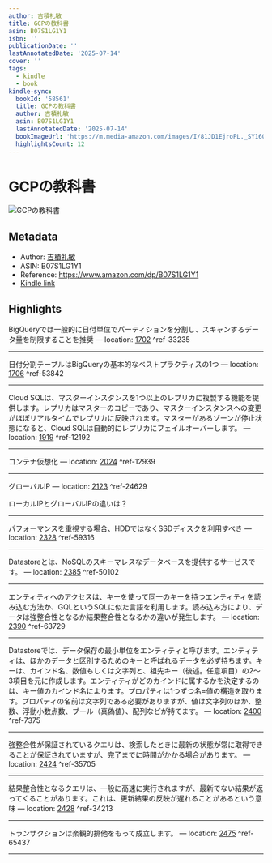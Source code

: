 ```yaml
---
author: 吉積礼敏
title: GCPの教科書
asin: B07S1LG1Y1
isbn: ''
publicationDate: ''
lastAnnotatedDate: '2025-07-14'
cover: ''
tags:
  - kindle
  - book
kindle-sync:
  bookId: '58561'
  title: GCPの教科書
  author: 吉積礼敏
  asin: B07S1LG1Y1
  lastAnnotatedDate: '2025-07-14'
  bookImageUrl: 'https://m.media-amazon.com/images/I/81JD1EjroPL._SY160.jpg'
  highlightsCount: 12
---
```


# GCPの教科書
![GCPの教科書](https://m.media-amazon.com/images/I/81JD1EjroPL._SY160.jpg)

## Metadata
* Author: [吉積礼敏](https://www.amazon.comundefined)
* ASIN: B07S1LG1Y1
* Reference: https://www.amazon.com/dp/B07S1LG1Y1
* [Kindle link](kindle://book?action=open&asin=B07S1LG1Y1)

## Highlights
BigQueryでは一般的に日付単位でパーティションを分割し、スキャンするデータ量を制限することを推奨 — location: [1702](kindle://book?action=open&asin=B07S1LG1Y1&location=1702) ^ref-33235

---
日付分割テーブルはBigQueryの基本的なベストプラクティスの1つ — location: [1706](kindle://book?action=open&asin=B07S1LG1Y1&location=1706) ^ref-53842

---
Cloud SQLは、マスターインスタンスを1つ以上のレプリカに複製する機能を提供します。レプリカはマスターのコピーであり、マスターインスタンスへの変更がほぼリアルタイムでレプリカに反映されます。マスターがあるゾーンが停止状態になると、Cloud SQLは自動的にレプリカにフェイルオーバーします。 — location: [1919](kindle://book?action=open&asin=B07S1LG1Y1&location=1919) ^ref-12192

---
コンテナ仮想化 — location: [2024](kindle://book?action=open&asin=B07S1LG1Y1&location=2024) ^ref-12939

---
グローバルIP — location: [2123](kindle://book?action=open&asin=B07S1LG1Y1&location=2123) ^ref-24629

ローカルIPとグローバルIPの違いは？

---
パフォーマンスを重視する場合、HDDではなくSSDディスクを利用すべき — location: [2328](kindle://book?action=open&asin=B07S1LG1Y1&location=2328) ^ref-59316

---
Datastoreとは、NoSQLのスキーマレスなデータベースを提供するサービスです。 — location: [2385](kindle://book?action=open&asin=B07S1LG1Y1&location=2385) ^ref-50102

---
エンティティへのアクセスは、キーを使って同一のキーを持つエンティティを読み込む方法か、GQLというSQLに似た言語を利用します。読み込み方により、データは強整合性となるか結果整合性となるかの違いが発生します。 — location: [2390](kindle://book?action=open&asin=B07S1LG1Y1&location=2390) ^ref-63729

---
Datastoreでは、データ保存の最小単位をエンティティと呼びます。エンティティは、ほかのデータと区別するためのキーと呼ばれるデータを必ず持ちます。キーは、カインド名、数値もしくは文字列と、祖先キー（後述。任意項目）の2～3項目を元に作成します。エンティティがどのカインドに属するかを決定するのは、キー値のカインド名によります。プロパティは1つずつ名=値の構造を取ります。プロパティの名前は文字列である必要がありますが、値は文字列のほか、整数、浮動小数点数、ブール（真偽値）、配列などが持てます。 — location: [2400](kindle://book?action=open&asin=B07S1LG1Y1&location=2400) ^ref-7375

---
強整合性が保証されているクエリは、検索したときに最新の状態が常に取得できることが保証されていますが、完了までに時間がかかる場合があります。 — location: [2424](kindle://book?action=open&asin=B07S1LG1Y1&location=2424) ^ref-35705

---
結果整合性となるクエリは、一般に高速に実行されますが、最新でない結果が返ってくることがあります。これは、更新結果の反映が遅れることがあるという意味 — location: [2428](kindle://book?action=open&asin=B07S1LG1Y1&location=2428) ^ref-34213

---
トランザクションは楽観的排他をもって成立します。 — location: [2475](kindle://book?action=open&asin=B07S1LG1Y1&location=2475) ^ref-65437

---
